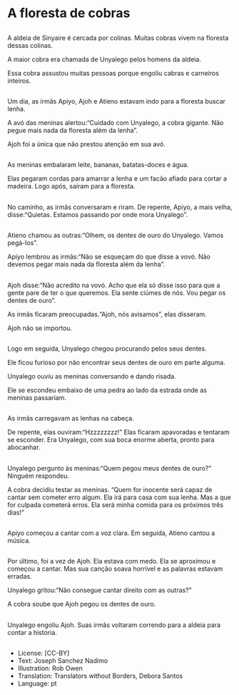 # A floresta de cobras

##
A aldeia de Sinyaire é cercada por colinas. Muitas cobras vivem na floresta dessas colinas.

A maior cobra era chamada de Unyalego pelos homens da aldeia.

Essa cobra assustou muitas pessoas porque engoliu cabras e carneiros inteiros.

##
Um dia, as irmãs Apiyo, Ajoh e Atieno estavam indo para a floresta buscar lenha.

A avó das meninas alertou:“Cuidado com Unyalego, a cobra gigante. Não pegue mais nada da floresta além da lenha”.

Ajoh foi a única que não prestou atenção em sua avó.

##
As meninas embalaram leite, bananas, batatas-doces e água.

Elas pegaram cordas para amarrar a lenha e um facão afiado para cortar a madeira. Logo após, saíram para a floresta.

##
No caminho, as irmãs conversaram e riram. De repente, Apiyo, a mais velha, disse:“Quietas. Estamos passando por onde mora Unyalego”.

##
Atieno chamou as outras:“Olhem, os dentes de ouro do Unyalego. Vamos pegá-los”.

Apiyo lembrou as irmãs:“Não se esqueçam do que disse a vovó. Não devemos pegar mais nada da floresta além da lenha”.

##
Ajoh disse:“Não acredito na vovó. Acho que ela só disse isso para que a gente pare de ter o que queremos. Ela sente ciúmes de nós. Vou pegar os dentes de ouro”.

As irmãs ficaram preocupadas.“Ajoh, nós avisamos”, elas disseram.

Ajoh não se importou.

##
Logo em seguida, Unyalego chegou procurando pelos seus dentes.

Ele ficou furioso por não encontrar seus dentes de ouro em parte alguma.

Unyalego ouviu as meninas conversando e dando risada.

Ele se escondeu embaixo de uma pedra ao lado da estrada onde as meninas passariam.

##
As irmãs carregavam as lenhas na cabeça.

De repente, elas ouviram:“Hzzzzzzzz!” Elas ficaram apavoradas e tentaram se esconder. Era Unyalego, com sua boca enorme aberta, pronto para abocanhar.

##
Unyalego pergunto às meninas:“Quem pegou meus dentes de ouro?” Ninguém respondeu.

A cobra decidiu testar as meninas. “Quem for inocente será capaz de cantar sem cometer erro algum. Ela irá para casa com sua lenha. Mas a que for culpada cometerá erros. Ela será minha comida para os próximos três dias!”

##
Apiyo começou a cantar com a voz clara. Em seguida, Atieno cantou a música.

##
Por último, foi a vez de Ajoh. Ela estava com medo. Ela se aproximou e começou a cantar. Mas sua canção soava horrível e as palavras estavam erradas.

Unyalego gritou:“Não consegue cantar direito com as outras?”

A cobra soube que Ajoh pegou os dentes de ouro.

##
Unyalego engoliu Ajoh. Suas irmãs voltaram correndo para a aldeia para contar a história.

##
* License: [CC-BY]
* Text: Joseph Sanchez Nadimo
* Illustration: Rob Owen
* Translation: Translators without Borders, Debora Santos
* Language: pt
